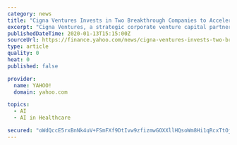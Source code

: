 ```yaml
---
category: news
title: "Cigna Ventures Invests in Two Breakthrough Companies to Accelerate Digital Health Innovation and Connect Customers to Care Anywhere, Anytime"
excerpt: "Cigna Ventures, a strategic corporate venture capital partner and wholly owned indirect subsidiary of Cigna Corporation (NYSE: CI), today announced it has invested in two breakthrough digital health companies,"
publishedDateTime: 2020-01-13T15:15:00Z
sourceUrl: https://finance.yahoo.com/news/cigna-ventures-invests-two-breakthrough-140500133.html
type: article
quality: 0
heat: 0
published: false

provider:
  name: YAHOO!
  domain: yahoo.com

topics:
  - AI
  - AI in Healthcare

secured: "oWdQccE5rxBnNk4uV+FSmFXf9DtIvw9zfizmwGOXXllHQsoWm8Hi1qRcxTtOjpEnqsyBNDZNfIY1A2oVMfnNMhzPH8hQjPMm1FToN21fEx/wVyHQ4E9h9C/3aCBu2jXfzkc6IL/XHn7DgVzzP7urLe4S+h9nvNAwj8CS60Q3GY3VOS2nXTfkriXyLUlndbwMlq9kDhJbpulx5xHxm4NYaK/O1JZ0wtNesij2EDrfCTIsGXjGi0RUYJABzOlq42gIFygBGelyHsfn8rYPKe5xSA==;AQQMpGmkuz3ycjVw7E9QJg=="
---
```



